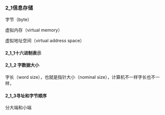 ### 2_1信息存储

字节（byte）

虚拟内存（virtual memory）

虚拟地址空间（virtual address space）

#### 2_1_1十六进制表示

#### 2_1_2 字数据大小

字长（word size），也就是指针大小（nominal size），计算机不一样字长也不一样，

#### 2_1_3寻址和字节顺序

分大端和小端